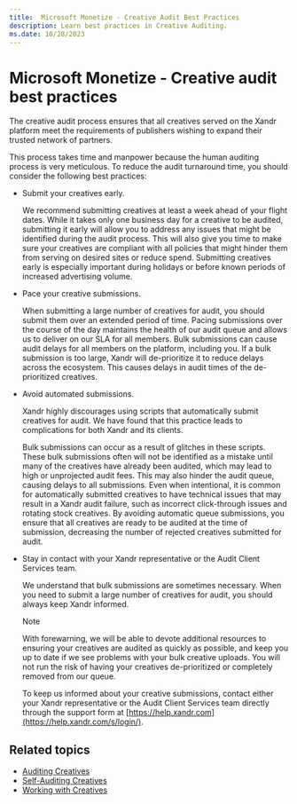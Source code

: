 ```yaml
---
title:  Microsoft Monetize - Creative Audit Best Practices
description: Learn best practices in Creative Auditing.
ms.date: 10/28/2023
---
```



# Microsoft Monetize - Creative audit best practices

The creative audit process ensures that all creatives served on the
Xandr platform meet the requirements of
publishers wishing to expand their trusted network of partners.

This process takes time and manpower because the human auditing process
is very meticulous. To reduce the audit turnaround time, you should
consider the following best practices:

- Submit your creatives early.

  We recommend submitting creatives at least a week ahead of your flight
  dates. While it takes only one business day for a creative to be
  audited, submitting it early will allow you to address any issues that
  might be identified during the audit process. This will also give you
  time to make sure your creatives are compliant with all policies that
  might hinder them from serving on desired sites or reduce spend.
  Submitting creatives early is especially important during holidays or
  before known periods of increased advertising volume.

- Pace your creative submissions.

  When submitting a large number of creatives for audit, you should
  submit them over an extended period of time. Pacing submissions over
  the course of the day maintains the health of our audit queue and
  allows us to deliver on our SLA for all members. Bulk submissions can
  cause audit delays for all members on the platform, including you. If
  a bulk submission is too large, Xandr will
  de-prioritize it to reduce delays across the ecosystem. This causes
  delays in audit times of the de-prioritized creatives.

- Avoid automated submissions.

  Xandr highly discourages using scripts that
  automatically submit creatives for audit. We have found that this
  practice leads to complications for both Xandr
  and its clients.

  Bulk submissions can occur as a result of glitches in these scripts.
  These bulk submissions often will not be identified as a mistake until
  many of the creatives have already been audited, which may lead to
  high or unprojected audit fees. This may also hinder the audit queue,
  causing delays to all submissions. Even when intentional, it is common
  for automatically submitted creatives to have technical issues that
  may result in a Xandr audit failure, such as
  incorrect click-through issues and rotating stock creatives. By
  avoiding automatic queue submissions, you ensure that all creatives
  are ready to be audited at the time of submission, decreasing the
  number of rejected creatives submitted for audit.

- Stay in contact with your Xandr representative
  or the Audit Client Services team.

  We understand that bulk submissions are sometimes necessary. When you
  need to submit a large number of creatives for audit, you should
  always keep Xandr informed.
  
  > [!NOTE]
  > With forewarning, we will be able to devote additional resources to ensuring your creatives are audited as quickly as possible, and keep you up to date if we see problems with your bulk creative uploads. You will not run the risk of having your creatives de-prioritized or completely removed from our queue.

  To keep us informed about your creative submissions, contact either
  your Xandr representative or the Audit Client
  Services team directly through the support form at [https://help.xandr.com](https://help.xandr.com/s/login/).

## Related topics

- [Auditing Creatives](auditing-creatives.md)
- [Self-Auditing Creatives](self-auditing-creatives.md)
- [Working with Creatives](working-with-creatives.md)

